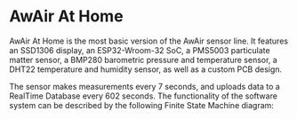 # AwAir At Home
AwAir At Home is the most basic version of the AwAir sensor line. It features an SSD1306 display, an ESP32-Wroom-32 SoC, a PMS5003 particulate matter sensor, a BMP280 barometric pressure and temperature sensor, a DHT22 temperature and humidity sensor, as well as a custom PCB design.

The sensor makes measurements every 7 seconds, and uploads data to a RealTime Database every 602 seconds. The functionality of the software system can be described by the following Finite State Machine diagram:
